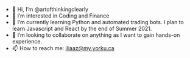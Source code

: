 - 👋 Hi, I’m @artofthinkingclearly
- 👀 I’m interested in Coding and Finance
- 🌱 I’m currently learning Python and automated trading bots. I plan to learn Javascript and React by the end of Summer 2021.
- 💞️ I’m looking to collaborate on anything as I want to gain hands-on experience.
- 📫 How to reach me: iliaaz@my.yorku.ca

<!---
artofthinkingclearly/artofthinkingclearly is a ✨ special ✨ repository because its `README.md` (this file) appears on your GitHub profile.
You can click the Preview link to take a look at your changes.
--->

